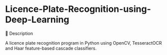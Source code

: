 # Licence-Plate-Recognition-using-Deep-Learning

💫 Description

A licence plate recognition program in Python using OpenCV, TesseractOCR and Haar feature-based cascade classifiers.
